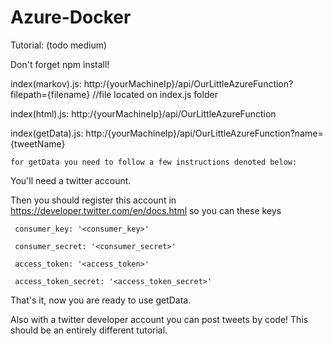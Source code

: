 # Azure-Docker

Tutorial: (todo medium)

Don't forget npm install!

index(markov).js: http:/{yourMachineIp}/api/OurLittleAzureFunction?filepath={filename} //file located on index.js folder
  
index(html).js: http:/{yourMachineIp}/api/OurLittleAzureFunction
  
  
index(getData).js: http:/{yourMachineIp}/api/OurLittleAzureFunction?name={tweetName}   
  
    for getData you need to follow a few instructions denoted below:
  
You'll need a twitter account.

Then you should register this account in https://developer.twitter.com/en/docs.html so you can these keys 

     consumer_key: '<consumer_key>'
  
     consumer_secret: '<consumer_secret>'
  
     access_token: '<access_token>'
  
     access_token_secret: '<access_token_secret>'
  
  
That's it, now you are ready to use getData.

Also with a twitter developer account you can post tweets by code! This should be an entirely different tutorial.
